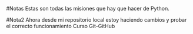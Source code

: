 #Notas
Estas son todas las misiones que hay que hacer de Python.


#Nota2
Ahora desde mi repositorio local estoy haciendo cambios y probar el correcto funcionamiento
Curso Git-GitHub


